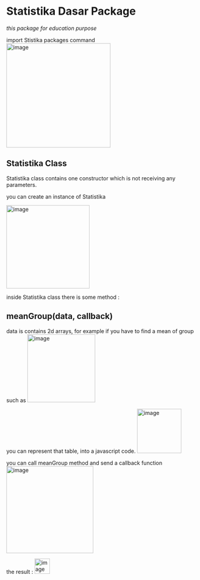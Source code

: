 <h1>Statistika Dasar Package</h1>
<i>this package for education purpose</i>

import Stistika packages command
<img width="273" alt="image" src="https://github.com/KeyzarRasya/statistika-dasar/assets/76760159/1adcb998-8218-4b6a-83e4-8c5b5e2ebfdd">


<h2>Statistika Class</h2>
Statistika class contains one constructor which is not receiving any parameters.

you can create an instance of Statistika

<img width="218" alt="image" src="https://github.com/KeyzarRasya/statistika-dasar/assets/76760159/dc6b3ee4-9cf8-44e0-86f8-c5c8f4e42557">

inside Statistika class there is some method :

<h2>meanGroup(data, callback)</h2>
data is contains 2d arrays, for example if you have to find a mean of group such as 
<img width="178" alt="image" src="https://github.com/KeyzarRasya/statistika-dasar/assets/76760159/9474bd52-782d-4ebe-8f91-735ffbeb5b8c">

you can represent that table, into a javascript code.
<img width="116" alt="image" src="https://github.com/KeyzarRasya/statistika-dasar/assets/76760159/604625c3-91b3-4f3b-bd69-634d0967b3e0">

you can call meanGroup method and send a callback function
<img width="228" alt="image" src="https://github.com/KeyzarRasya/statistika-dasar/assets/76760159/fda364d7-f60d-48d0-94d8-ecc7fe92bf5d">

the result :
<img width="40" alt="image" src="https://github.com/KeyzarRasya/statistika-dasar/assets/76760159/0a7e9a52-eccf-47bd-929a-dae36e4d7164">





